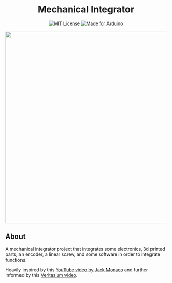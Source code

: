 <h1 align="center">Mechanical Integrator</h1>
<div align="center">

  <a href="https://github.com/sswangg/the-warden/blob/main/LICENSE">
    <img src="https://img.shields.io/badge/license-mit-e74c3c.svg?style=for-the-badge" alt="MIT License">
  </a>

  <a href="https://docs.arduino.cc/hardware/uno-rev3">
    <img src="https://img.shields.io/badge/platform-arduino-blue.svg?style=for-the-badge" alt="Made for Arduino">
  </a>
  
  <br>
  <br>
  <!--<img src="https://i.imgur.com/qJAn3KQ.png" align="center" width="700">-->
  <img src="https://i.imgur.com/24cV1KY.jpg" align="center" width="600">

<br>
</div>

## About
A mechanical integrator project that integrates some electronics, 3d printed parts, an encoder, a linear screw, and some 
software in order to integrate functions.

Heavily inspired by this [YouTube video by Jack Monaco](https://youtu.be/s-y_lnzWQjk) and further informed by this 
[Veritasium video](https://youtu.be/IgF3OX8nT0w).
